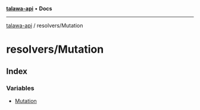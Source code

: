 [**talawa-api**](../../README.md) • **Docs**

***

[talawa-api](../../modules.md) / resolvers/Mutation

# resolvers/Mutation

## Index

### Variables

- [Mutation](variables/Mutation.md)
